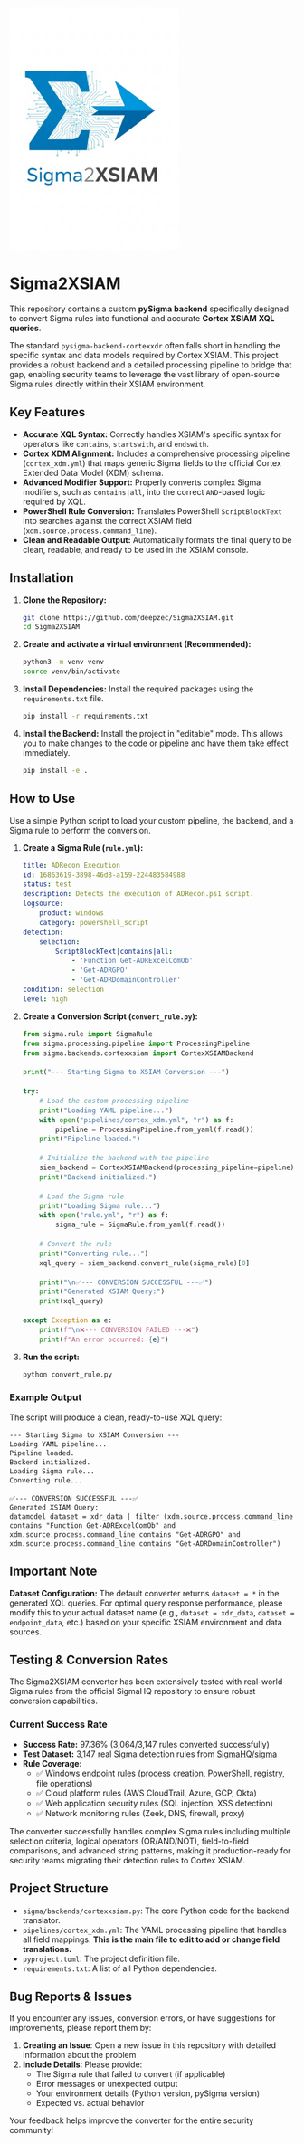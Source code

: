 <img src="logo.png" alt="Sigma2XSIAM Logo" width="300">

#  Sigma2XSIAM

This repository contains a custom **pySigma backend** specifically designed to convert Sigma rules into functional and accurate **Cortex XSIAM XQL queries**.

The standard `pysigma-backend-cortexxdr` often falls short in handling the specific syntax and data models required by Cortex XSIAM. This project provides a robust backend and a detailed processing pipeline to bridge that gap, enabling security teams to leverage the vast library of open-source Sigma rules directly within their XSIAM environment.

## Key Features

* **Accurate XQL Syntax:** Correctly handles XSIAM's specific syntax for operators like `contains`, `startswith`, and `endswith`.
* **Cortex XDM Alignment:** Includes a comprehensive processing pipeline (`cortex_xdm.yml`) that maps generic Sigma fields to the official Cortex Extended Data Model (XDM) schema.
* **Advanced Modifier Support:** Properly converts complex Sigma modifiers, such as `contains|all`, into the correct `AND`-based logic required by XQL.
* **PowerShell Rule Conversion:** Translates PowerShell `ScriptBlockText` into searches against the correct XSIAM field (`xdm.source.process.command_line`).
* **Clean and Readable Output:** Automatically formats the final query to be clean, readable, and ready to be used in the XSIAM console.

## Installation

1.  **Clone the Repository:**
    ```bash
    git clone https://github.com/deepzec/Sigma2XSIAM.git
    cd Sigma2XSIAM
    ```

2.  **Create and activate a virtual environment (Recommended):**
    ```bash
    python3 -m venv venv
    source venv/bin/activate
    ```

3.  **Install Dependencies:**
    Install the required packages using the `requirements.txt` file.
    ```bash
    pip install -r requirements.txt
    ```

4.  **Install the Backend:**
    Install the project in "editable" mode. This allows you to make changes to the code or pipeline and have them take effect immediately.
    ```bash
    pip install -e .
    ```

## How to Use

Use a simple Python script to load your custom pipeline, the backend, and a Sigma rule to perform the conversion.

1.  **Create a Sigma Rule (`rule.yml`):**
    ```yaml
    title: ADRecon Execution
    id: 16863619-3898-46d8-a159-224483584988
    status: test
    description: Detects the execution of ADRecon.ps1 script.
    logsource:
        product: windows
        category: powershell_script
    detection:
        selection:
            ScriptBlockText|contains|all:
                - 'Function Get-ADRExcelComOb'
                - 'Get-ADRGPO'
                - 'Get-ADRDomainController'
    condition: selection
    level: high
    ```

2.  **Create a Conversion Script (`convert_rule.py`):**
    ```python
    from sigma.rule import SigmaRule
    from sigma.processing.pipeline import ProcessingPipeline
    from sigma.backends.cortexxsiam import CortexXSIAMBackend

    print("--- Starting Sigma to XSIAM Conversion ---")

    try:
        # Load the custom processing pipeline
        print("Loading YAML pipeline...")
        with open("pipelines/cortex_xdm.yml", "r") as f:
            pipeline = ProcessingPipeline.from_yaml(f.read())
        print("Pipeline loaded.")

        # Initialize the backend with the pipeline
        siem_backend = CortexXSIAMBackend(processing_pipeline=pipeline)
        print("Backend initialized.")

        # Load the Sigma rule
        print("Loading Sigma rule...")
        with open("rule.yml", "r") as f:
            sigma_rule = SigmaRule.from_yaml(f.read())

        # Convert the rule
        print("Converting rule...")
        xql_query = siem_backend.convert_rule(sigma_rule)[0]

        print("\n✅--- CONVERSION SUCCESSFUL ---✅")
        print("Generated XSIAM Query:")
        print(xql_query)

    except Exception as e:
        print(f"\n❌--- CONVERSION FAILED ---❌")
        print(f"An error occurred: {e}")
    ```

3.  **Run the script:**
    ```bash
    python convert_rule.py
    ```

### Example Output

The script will produce a clean, ready-to-use XQL query:
```
--- Starting Sigma to XSIAM Conversion ---
Loading YAML pipeline...
Pipeline loaded.
Backend initialized.
Loading Sigma rule...
Converting rule...

✅--- CONVERSION SUCCESSFUL ---✅
Generated XSIAM Query:
datamodel dataset = xdr_data | filter (xdm.source.process.command_line contains "Function Get-ADRExcelComOb" and xdm.source.process.command_line contains "Get-ADRGPO" and xdm.source.process.command_line contains "Get-ADRDomainController")
```

## Important Note

**Dataset Configuration:** The default converter returns `dataset = *` in the generated XQL queries. For optimal query response performance, please modify this to your actual dataset name (e.g., `dataset = xdr_data`, `dataset = endpoint_data`, etc.) based on your specific XSIAM environment and data sources.

## Testing & Conversion Rates

The Sigma2XSIAM converter has been extensively tested with real-world Sigma rules from the official SigmaHQ repository to ensure robust conversion capabilities.

### Current Success Rate
- **Success Rate:** 97.36% (3,064/3,147 rules converted successfully)
- **Test Dataset:** 3,147 real Sigma detection rules from [SigmaHQ/sigma](https://github.com/SigmaHQ/sigma)
- **Rule Coverage:** 
  - ✅ Windows endpoint rules (process creation, PowerShell, registry, file operations)
  - ✅ Cloud platform rules (AWS CloudTrail, Azure, GCP, Okta)
  - ✅ Web application security rules (SQL injection, XSS detection)
  - ✅ Network monitoring rules (Zeek, DNS, firewall, proxy)

The converter successfully handles complex Sigma rules including multiple selection criteria, logical operators (OR/AND/NOT), field-to-field comparisons, and advanced string patterns, making it production-ready for security teams migrating their detection rules to Cortex XSIAM.

## Project Structure

* `sigma/backends/cortexxsiam.py`: The core Python code for the backend translator.
* `pipelines/cortex_xdm.yml`: The YAML processing pipeline that handles all field mappings. **This is the main file to edit to add or change field translations.**
* `pyproject.toml`: The project definition file.
* `requirements.txt`: A list of all Python dependencies.

## Bug Reports & Issues

If you encounter any issues, conversion errors, or have suggestions for improvements, please report them by:

1. **Creating an Issue**: Open a new issue in this repository with detailed information about the problem
2. **Include Details**: Please provide:
   - The Sigma rule that failed to convert (if applicable)
   - Error messages or unexpected output
   - Your environment details (Python version, pySigma version)
   - Expected vs. actual behavior

Your feedback helps improve the converter for the entire security community!
